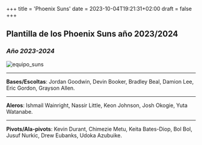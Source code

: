+++
title = 'Phoenix Suns'
date = 2023-10-04T19:21:31+02:00
draft = false
+++

## Plantilla de los Phoenix Suns año 2023/2024
### *Año 2023-2024*
![equipo_suns](https://javiidoce.github.io/NbaFantasy/images/partido4.jpeg/images/suns.webp)
***
**Bases/Escoltas**: Jordan Goodwin, Devin Booker, Bradley Beal, Damion Lee, Eric Gordon, Grayson Allen.
***
**Aleros**: Ishmail Wainright, Nassir Little, Keon Johnson, Josh Okogie, Yuta Watanabe.
***
**Pivots/Ala-pivots**: Kevin Durant, Chimezie Metu, Keita Bates-Diop, Bol Bol, Jusuf Nurkic, Drew Eubanks, Udoka Azubuike.

